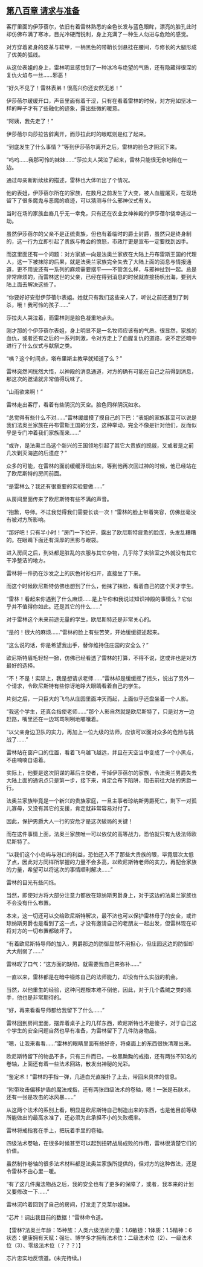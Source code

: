 ## [第八百章 请求与准备](https://www.xxbiquge.com/11_11222/9010122.html)


  客厅里面的伊莎蓓尔，依旧有着雷林熟悉的金色长发与蓝色眼眸，漂亮的脸孔此时却仿佛布满了寒冰，目光冷硬而锐利，身上充满了一种生人勿进与危险的感觉。

  对方穿着紧身的皮革与软甲，一柄黑色的带鞘长剑悬挂在腰间，与修长的大腿形成了优美的弧线。

  从这位表姐的身上，雷林明显感觉到了一种冰冷与绝望的气质，还有隐藏得很深的复仇火焰与一丝……邪恶！

  “好久不见了！雷林表弟！很高兴你还安然无恙！”

  伊莎蓓尔缓缓开口，声音里面有着干涩，只有在看着雷林的时候，对方宛如坚冰一样的眸子才有了些融化的迹象，露出些微的暖意。

  “阿姨，我先走了！”

  伊莎蓓尔向莎拉告辞离开，而莎拉此时的眼眶则是红了起来。

  “到底发生了什么事情？”等到伊莎蓓尔离开之后，雷林的脸色才阴沉下来。

  “呜呜……我那可怜的妹妹……”莎拉夫人哭泣了起来，雷林只能很无奈地陪在一边。

  通过母亲断断续续的描述，雷林也大体听出了个情况。

  他的表姐，伊莎蓓尔所在的家族，在数月之前发生了大变，被人血腥屠灭，在现场留下了很多魔鬼与恶魔的痕迹，可以猜测与什么邪神仪式有关。

  当时在场的家族血裔几乎无一幸免，只有还在农业女神神殿的伊莎蓓尔侥幸逃过一劫。

  虽然伊莎蓓尔的父亲不是正统贵族，但也有着临时的爵士封爵，虽然只是终身制的，这一行为立即引起了贵族与教会的愤怒，市政厅更是宣布一定要找到凶手。

  而这里面还有一个问题：对方家族一向是法奥兰家族在大陆上丹布雷斯王国的代理人，这一下被抹除的后果，就是法奥兰家族完全失去了大陆上面的消息与情报通道，更不用说还有一系列的麻烦需要摆平——不管怎么样，与邪神扯到一起。总是非常麻烦的，而雷林这世的父亲，已经在得到消息的时候就直接扬帆出海，要到大陆上面去解决这些了。

  “你要好好安慰伊莎蓓尔表姐。她就只有我们这些亲人了，听说之前还遭到了刺杀，哦！我可怜的孩子……”

  莎拉夫人哭泣着，而雷林则是脸色凝重地点头。

  刚才那的个伊莎蓓尔表姐，身上明显不是一名牧师应该有的气质。很显然，家族的血仇，或者还有之后的一系列刺激，令对方走上了血腥复仇的道路，说不定还暗中进行了什么仪式与献祭之类。

  “咦？这个时间点，塔布里斯主教早就知道了么？”

  雷林突然间恍然大悟，以神殿的消息通道，对方的确有可能在自己之前得到消息，那这次的邀请就非常值得玩味了。

  “山雨欲来啊！”

  雷林走出客厅，看着有些阴沉的天空。脸色同样阴沉如水。

  “总觉得有些什么不对……”雷林缓缓摸了摸自己的下巴：“表姐的家族甚至可以说是我们法奥兰家族在丹布雷斯王国的分支，这种举动，完全不像是针对他们，反而似乎是专门冲着我们家族而来……”

  “或许，是法奥兰岛这个新兴的王国领地引起了其它大贵族的觊觎，又或者是之前几次剿灭海盗的后遗症？”

  众多的可能，在雷林的面前缓缓浮现出来，等到他再次回过神的时候，他已经站在了欧尼斯特的房间前面。

  “是雷林么？我还有很重要的实验要做……”

  从房间里面传来了欧尼斯特有些不满的声音。

  “抱歉，导师。不过我觉得我们需要长谈一次！”雷林的脸上带着笑容，仿佛丝毫没有被对方所影响。

  “那好吧！只有半小时！”房门一下拉开，露出了欧尼斯特疲惫的脸庞，头发乱糟糟的。在眼睛下面还有深厚的黑影与眼袋。

  进入房间之后，到处都是脏乱的衣服与其它杂物，几乎除了实验室之外就没有其它干净整洁的地方。

  雷林将一件扔在沙发之上的灰色衬衫扫开，直接坐了下来。

  而这个时候欧尼斯特仿佛也想到了什么，他抹了抹脸，看着自己的这个天才学生。

  “雷林！看起来你遇到了什么麻烦……是上午你和我说过知识神殿的事情么？它似乎并不值得你如此。还是其它的什么……”

  对于雷林这个未来前途无量的学生，欧尼斯特还是非常关心的。

  “是的！很大的麻烦……”雷林的脸上有些苦笑，开始缓缓叙述起来。

  “这么说的话，你是希望我出手，替你维持住庄园的安全么？”

  欧尼斯特眉毛轻轻一掀，仿佛已经看透了雷林的打算，不得不说，这或许也是对方最好的选择。

  “不！不是！实际上，我是想请求老师……”雷林却是缓缓摇了摇头，说出了另外一个请求，令欧尼斯特有些惊讶地睁大眼睛看着自己的学生。

  片刻之后，一只巨大的飞鸟从庄园里面冲天而起，上面似乎还盘坐着一个人影。

  “我这个学生，还真会指使老师……”那个人影自然就是欧尼斯特了，只是对方一边赶路，嘴里还在一边骂骂咧咧地嘟囔着。

  “以父亲身边卫队的实力，再加上一位九级的法师，应该可以面对众多的危险与挑战了……”

  雷林站在窗户口的位置，看着飞鸟越飞越远，并且在天空当中变成了一个小黑点，不由喃喃自语着。

  实际上，他要是这次阴谋的幕后主使者，干掉伊莎蓓尔的家族，令法奥兰男爵失去大陆上面的通讯点只是第一步，接下来，肯定会布下陷阱，阻击前往大陆的男爵一行。

  法奥兰家族毕竟是一个新兴的贵族家庭，一旦主事者琼纳斯男爵死亡，剩下一对孤儿寡母，又没有其它的支援，肯定就非常容易对付了。

  因此，保护男爵大人一行的安危才是这次破局的关键！

  而在这件事情上面，法奥兰家族唯一可以依仗的高等战力，恐怕就只有九级法师欧尼斯特了。

  “以我们这个小岛屿与港口的利益，恐怕还入不了那些大贵族的眼，毕竟层次太低了点，因此对方同样所掌握的力量不会多高，以欧尼斯特老师的实力，再配合家族的力量，希望可以将这次的事情顺利解决……”

  雷林的目光有些闪烁。

  当然，即使对方将大部分注意力都放在琼纳斯男爵身上，对于这边的法奥兰家族也不会没有什么布置。

  本来，这一切还可以交给欧尼斯特解决，最不济也可以保护雷林母子的安全，或许琼纳斯男爵也是看到了这一点，才没有邀请自己的老朋友一起出发，但雷林现在却将对方的一切布置都破坏了。

  “有着欧尼斯特导师的加入，男爵那边的防御显然不用担心，但庄园这边的防御却大大削弱了……”

  雷林叹了口气：“这方面的缺陷，就需要我自己来弥补……”

  一直以来，雷林都是在暗中锻炼自己的法师能力，却没有什么实战的机会。

  当然，以他重生的经验，这种问题根本难不倒他，因此，对于几个蟊贼之类的练手，他也是非常期待的。

  “好，再来看看导师都给我留下了什么……”

  雷林回到房间里面，摆弄着桌子上的几样东西，欧尼斯特也不是傻子，对于自己这个学生的安全问题自然也早有准备，为雷林留下了几件防身物品。

  “嗯，让我来看看……”雷林的眼睛里面有些好奇，将桌面上的东西很快清理出来。

  欧尼斯特留下的物品不多，只有三件而已，一枚黑黝黝的戒指，还有两张不知名的卷轴，上面还有着一些法术回路，散发出神秘的光彩。

  “鉴定术！”雷林的手指一弹，几道白光直接扑了上去，带回来具体的信息。

  “附带攻击偏移护盾的魔法戒指，还有两张四级法术的卷轴，嗯！一张是石肤术，还有一张是攻击的冰风暴……”

  从这两个法术的系别上看，明显是欧尼斯特自己制造出来的东西，也是他目前等级所能做出的最高水准了，还必须为此承担不小的失败概率。

  雷林将戒指套在手上，把玩着手里的卷轴。

  四级法术卷轴，在很多时候甚至可以起到扭转战局成败的作用，雷林很清楚它们的价值。

  虽然制作卷轴的很多法术材料都是法奥兰家族所提供的，但对方的这种做法，还是令雷林不由心里一暖。

  “有了这几件魔法物品之后，我的安全也有了更多的保障了，或者，我本来的计划又要修改一下……”

  雷林沉吟着回到了自己的房间，打发走了克莱尔姐妹。

  “芯片！调出我目前的数据！”雷林命令道。

  【雷林?法奥兰年龄：15种族：人类六级法师力量：1.6敏捷：1体质：1.5精神：6状态：健康拥有天赋：强壮、博学多才拥有法术位：二级法术位（2）、一级法术位（3）、零级法术位（？？？）】

  芯片忠实地反馈道。(未完待续。)
